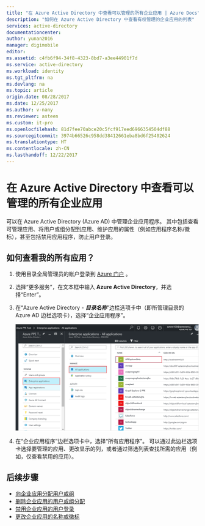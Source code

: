 ```yaml
---
title: "在 Azure Active Directory 中查看可以管理的所有企业应用 | Azure Docs"
description: "如何在 Azure Active Directory 中查看有权管理的企业应用的列表"
services: active-directory
documentationcenter: 
author: yunan2016
manager: digimobile
editor: 
ms.assetid: c4fb6f94-34f8-4323-8bd7-a3ee44901f7d
ms.service: active-directory
ms.workload: identity
ms.tgt_pltfrm: na
ms.devlang: na
ms.topic: article
origin.date: 08/28/2017
ms.date: 12/25/2017
ms.author: v-nany
ms.reviewer: asteen
ms.custom: it-pro
ms.openlocfilehash: 81d7fee70abce20c5fcf917eed6966354504df88
ms.sourcegitcommit: 3974b66526c958dd38412661eba8bd6f25402624
ms.translationtype: HT
ms.contentlocale: zh-CN
ms.lasthandoff: 12/22/2017
---
```

# <a name="view-all-the-enterprise-apps-that-i-can-manage-in-azure-active-directory"></a>在 Azure Active Directory 中查看可以管理的所有企业应用
可以在 Azure Active Directory (Azure AD) 中管理企业应用程序。 其中包括查看可管理应用、将用户或组分配到应用、维护应用的属性（例如应用程序名称/徽标），甚至包括禁用应用程序，防止用户登录。

## <a name="how-do-i-view-all-my-apps"></a>如何查看我的所有应用？
1. 使用目录全局管理员的帐户登录到 [Azure 门户](https://portal.azure.cn) 。
2. 选择“更多服务”，在文本框中输入 **Azure Active Directory**，并选择“Enter”。
3. 在“Azure Active Directory - ***目录名称***”边栏选项卡中（即所管理目录的 Azure AD 边栏选项卡），选择“企业应用程序”。

    ![打开企业应用](./media/active-directory-coreapps-view-azure-portal/open-enterprise-apps.png)
4. 在“企业应用程序”边栏选项卡中，选择“所有应用程序”。 可以通过此边栏选项卡选择要管理的应用、更改显示的列，或者通过筛选列表查找所需的应用（例如，仅查看禁用的应用）。

## <a name="next-steps"></a>后续步骤
* [向企业应用分配用户或组](active-directory-coreapps-assign-user-azure-portal.md)
* [删除企业应用的用户或组分配](active-directory-coreapps-remove-assignment-azure-portal.md)
* [禁用企业应用的用户登录](active-directory-coreapps-disable-app-azure-portal.md)
* [更改企业应用的名称或徽标](active-directory-coreapps-change-app-logo-user-azure-portal.md)
